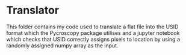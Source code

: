 # Translator

This folder contains my code used to translate a flat file into the USID format which the Pycroscopy package utilises and a jupyter notebook which checks that USID correctly assigns pixels to location by using a randomly assigned numpy array as the input.  
